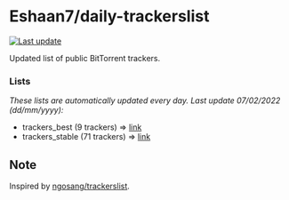 
# Eshaan7/daily-trackerslist 

[![Last update](https://img.shields.io/badge/Last%20update-07/02/2022-blue.svg)](#)

Updated list of public BitTorrent trackers.

### Lists
*These lists are automatically updated every day. Last update 07/02/2022 (_dd/mm/yyyy_):*

* trackers_best (9 trackers) => [link](https://raw.githubusercontent.com/eshaan7/daily-trackerslist/master/trackers_best.txt)
* trackers_stable (71 trackers) => [link](https://raw.githubusercontent.com/eshaan7/daily-trackerslist/master/trackers_stable.txt)

## Note

Inspired by [ngosang/trackerslist](https://github.com/ngosang/trackerslist).
